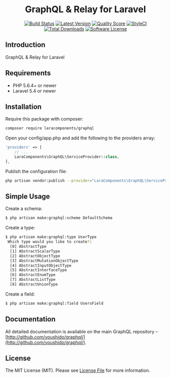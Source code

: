 <h1 align="center">GraphQL & Relay for Laravel</h1>

<p align="center">
<a href="https://travis-ci.org/LaraComponents/graphql"><img src="https://travis-ci.org/LaraComponents/graphql.svg?branch=master" alt="Build Status"></a>
<a href="https://github.com/LaraComponents/graphql/releases"><img src="https://img.shields.io/github/release/LaraComponents/graphql.svg?style=flat-square" alt="Latest Version"></a>
<a href="https://scrutinizer-ci.com/g/LaraComponents/graphql"><img src="https://img.shields.io/scrutinizer/g/LaraComponents/graphql.svg?style=flat-square" alt="Quality Score"></a>
<a href="https://styleci.io/repos/77400544"><img src="https://styleci.io/repos/77400544/shield" alt="StyleCI"></a>
<a href="https://packagist.org/packages/LaraComponents/graphql"><img src="https://img.shields.io/packagist/dt/LaraComponents/graphql.svg?style=flat-square" alt="Total Downloads"></a>
<a href="https://github.com/LaraComponents/graphql/blob/master/LICENSE"><img src="https://img.shields.io/badge/license-MIT-blue.svg" alt="Software License"></a>
</p>

## Introduction
GraphQL & Relay for Laravel

## Requirements

- PHP 5.6.4+ or newer
- Laravel 5.4 or newer

## Installation

Require this package with composer:

```bash
composer require laracomponents/graphql
```

Open your config/app.php and add the following to the providers array:

```php
'providers' => [
    // ...
    LaraComponents\GraphQL\ServiceProvider::class,
],
```

Publish the configuration file:

```bash
php artisan vendor:publish --provider="LaraComponents\GraphQL\ServiceProvider"
```
## Simple Usage

Create a schema:

```bash
$ php artisan make:graphql:scheme DefaultSchema
```

Create a type:

```bash
$ php artisan make:graphql:type UserType
 Which type would you like to create?:
  [0] AbstractType
  [1] AbstractScalarType
  [2] AbstractObjectType
  [3] AbstractMutationObjectType
  [4] AbstractInputObjectType
  [5] AbstractInterfaceType
  [6] AbstractEnumType
  [7] AbstractListType
  [8] AbstractUnionType
```

Create a field:

```bash
$ php artisan make:graphql:field UsersField
```

## Documentation

All detailed documentation is available on the main GraphQL repository – [http://github.com/youshido/graphql/](http://github.com/youshido/graphql/).

## License

The MIT License (MIT). Please see [License File](https://github.com/LaraComponents/graphql/blob/master/LICENSE) for more information.
